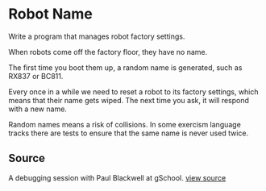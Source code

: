 # Robot Name

Write a program that manages robot factory settings.

When robots come off the factory floor, they have no name.

The first time you boot them up, a random name is generated, such as
RX837 or BC811.

Every once in a while we need to reset a robot to its factory settings,
which means that their name gets wiped. The next time you ask, it will
respond with a new name.

Random names means a risk of collisions. In some exercism language
tracks there are tests to ensure that the same name is never used twice.


## Source

A debugging session with Paul Blackwell at gSchool. [view source](http://gschool.it)
